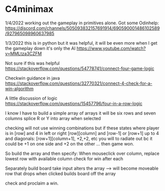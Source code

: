 # C4minimax

1/4/2022
working out the gameplay in primitives alone. Got some Odinhelp:
https://discord.com/channels/505093832157691914/690590001486102589/927965098960637985


1/3/2022
this is in python but it was helpful, it will be even more when I get the gameplay down
it's only the AI
https://www.youtube.com/watch?v=MMLtza3CZFM

Not sure if this was helpful
https://stackoverflow.com/questions/54778741/connect-four-game-logic

Checkwin guidance in java
https://stackoverflow.com/questions/32770321/connect-4-check-for-a-win-algorithm

A little discussion of logic
https://stackoverflow.com/questions/15457796/four-in-a-row-logic


I know I have to build a simple array of arrays
it will be six rows and seven columns
splice R or Y into array when selected

checking will not use winning combinations but if these states where player is in
[row] and 4 in left or right
[row][column] and [row-1] or [row+1] up to 4
and diagonals: [row+1][column+1], +2,+2, etc 
you will to radiate out bc it could be +1 on one side and +2 on the other
... then game won.

So build the array and then specify:
When mouseclick over column, replace lowest row with available column
check for win after each

Separately build board 
take input
alters the array
--> will become moveable row that drops when clicked
builds board off the array

check and proclaim a win.
